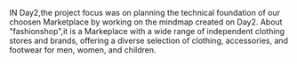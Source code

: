 IN Day2,the project focus was on planning the technical foundation of our choosen Marketplace
by working on the mindmap created on Day2.
About "fashionshop",it is a Markeplace with a wide range of independent clothing stores and brands, offering a diverse selection of clothing, accessories, and footwear for men, women, and children.
